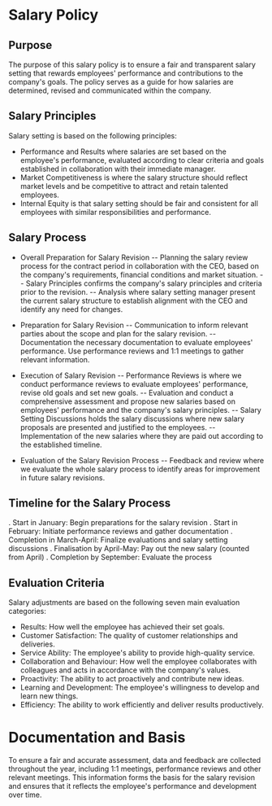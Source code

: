 # Salary Policy

## Purpose

The purpose of this salary policy is to ensure a fair and transparent salary setting that rewards employees' performance and contributions to the company's goals. The policy serves as a guide for how salaries are determined, revised and communicated within the company.

## Salary Principles

Salary setting is based on the following principles:

- Performance and Results where salaries are set based on the employee's performance, evaluated according to clear criteria and goals established in collaboration with their immediate manager.
- Market Competitiveness is where the salary structure should reflect market levels and be competitive to attract and retain talented employees.
- Internal Equity is that salary setting should be fair and consistent for all employees with similar responsibilities and performance.

## Salary Process

- Overall Preparation for Salary Revision
-- Planning the salary review process for the contract period in collaboration with the CEO, based on the company's requirements, financial conditions and market situation.
-- Salary Principles confirms the company's salary principles and criteria prior to the revision.
-- Analysis where salary setting manager present the current salary structure to establish alignment with the CEO and identify any need for changes.

- Preparation for Salary Revision
-- Communication to inform relevant parties about the scope and plan for the salary revision.
-- Documentation the necessary documentation to evaluate employees' performance. Use performance reviews and 1:1 meetings to gather relevant information.

- Execution of Salary Revision
-- Performance Reviews is where we conduct performance reviews to evaluate employees' performance, revise old goals and set new goals.
-- Evaluation and conduct a comprehensive assessment and propose new salaries based on employees' performance and the company's salary principles.
-- Salary Setting Discussions holds the salary discussions where new salary proposals are presented and justified to the employees.
-- Implementation of the new salaries where they are paid out according to the established timeline.

- Evaluation of the Salary Revision Process
-- Feedback and review where we evaluate the whole salary process to identify areas for improvement in future salary revisions.

## Timeline for the Salary Process

. Start in January: Begin preparations for the salary revision
. Start in February: Initiate performance reviews and gather documentation
. Completion in March-April: Finalize evaluations and salary setting discussions
. Finalisation by April-May: Pay out the new salary (counted from April)
. Completion by September: Evaluate the process

## Evaluation Criteria

Salary adjustments are based on the following seven main evaluation categories:

- Results: How well the employee has achieved their set goals.
- Customer Satisfaction: The quality of customer relationships and deliveries.
- Service Ability: The employee's ability to provide high-quality service.
- Collaboration and Behaviour: How well the employee collaborates with colleagues and acts in accordance with the company's values.
- Proactivity: The ability to act proactively and contribute new ideas.
- Learning and Development: The employee's willingness to develop and learn new things.
- Efficiency: The ability to work efficiently and deliver results productively.

# Documentation and Basis

To ensure a fair and accurate assessment, data and feedback are collected throughout the year, including 1:1 meetings, performance reviews and other relevant meetings. This information forms the basis for the salary revision and ensures that it reflects the employee's performance and development over time.
